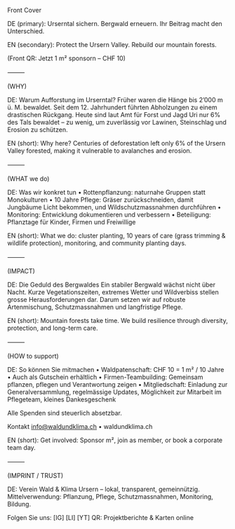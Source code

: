 Front Cover

DE (primary):
Urserntal sichern. Bergwald erneuern.
Ihr Beitrag macht den Unterschied.

EN (secondary):
Protect the Ursern Valley. Rebuild our mountain forests.

(Front QR: Jetzt 1 m² sponsorn – CHF 10)

⸻

(WHY)

DE:
Warum Aufforstung im Urserntal?
Früher waren die Hänge bis 2’000 m ü. M. bewaldet. Seit dem 12. Jahrhundert führten Abholzungen zu einem drastischen Rückgang. Heute sind laut Amt für Forst und Jagd Uri nur 6% des Tals bewaldet – zu wenig, um zuverlässig vor Lawinen, Steinschlag und Erosion zu schützen.

EN (short):
Why here?
Centuries of deforestation left only 6% of the Ursern Valley forested, making it vulnerable to avalanches and erosion.

⸻

(WHAT we do)

DE:
Was wir konkret tun
	•	Rottenpflanzung: naturnahe Gruppen statt Monokulturen
	•	10 Jahre Pflege: Gräser zurückschneiden, damit Jungbäume Licht bekommen, und Wildschutzmassnahmen durchführen
	•	Monitoring: Entwicklung dokumentieren und verbessern
	•	Beteiligung: Pflanztage für Kinder, Firmen und Freiwillige

EN (short):
What we do: cluster planting, 10 years of care (grass trimming & wildlife protection), monitoring, and community planting days.

⸻

(IMPACT)

DE:
Die Geduld des Bergwaldes
Ein stabiler Bergwald wächst nicht über Nacht. Kurze Vegetationszeiten, extremes Wetter und Wildverbiss stellen grosse Herausforderungen dar. Darum setzen wir auf robuste Artenmischung, Schutzmassnahmen und langfristige Pflege.

EN (short):
Mountain forests take time.
We build resilience through diversity, protection, and long-term care.

⸻

(HOW to support)

DE:
So können Sie mitmachen
	•	Waldpatenschaft: CHF 10 = 1 m² / 10 Jahre • Auch als Gutschein erhältlich
	•	Firmen-Teambuilding: Gemeinsam pflanzen, pflegen und Verantwortung zeigen
	•	Mitgliedschaft: Einladung zur Generalversammlung, regelmässige Updates, Möglichkeit zur Mitarbeit im Pflegeteam, kleines Dankesgeschenk

Alle Spenden sind steuerlich absetzbar.

Kontakt
info@waldundklima.ch • waldundklima.ch

EN (short):
Get involved: Sponsor m², join as member, or book a corporate team day.

⸻

(IMPRINT / TRUST)

DE:
Verein Wald & Klima Ursern – lokal, transparent, gemeinnützig.
Mittelverwendung: Pflanzung, Pflege, Schutzmassnahmen, Monitoring, Bildung.

Folgen Sie uns: [IG] [LI] [YT]
QR: Projektberichte & Karten online
